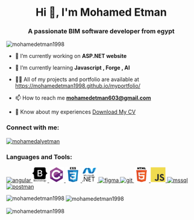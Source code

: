 <h1 align="center">Hi 👋, I'm Mohamed Etman</h1>
<h3 align="center">A passionate BIM software developer from egypt</h3>

<p align="left"> <img src="https://komarev.com/ghpvc/?username=mohamedetman1998&label=Profile%20views&color=0e75b6&style=flat" alt="mohamedetman1998" /> </p>

- 🔭 I’m currently working on **ASP.NET website**

- 🌱 I’m currently learning **Javascript , Forge , AI**

- 👨‍💻 All of my projects and portfolio are available at https://mohamedetman1998.github.io/myportfolio/

- 📫 How to reach me **mohamedetman603@gmail.com**

- 📄 Know about my experiences [Download My CV](https://media.licdn.com/dms/document/media/D4D2DAQG7X8tdx6Fnfw/profile-treasury-document-pdf-analyzed/0/1694593551240?e=1695254400&v=beta&t=ILnU7aN3wDh_4tS-fRBVptMAZa0B7XvOGsDgOXm_Iqk)

<h3 align="left">Connect with me:</h3>
<p align="left">
<a href="https://linkedin.com/in/mohamedalyetman" target="blank"><img align="center" src="https://raw.githubusercontent.com/rahuldkjain/github-profile-readme-generator/master/src/images/icons/Social/linked-in-alt.svg" alt="mohamedalyetman" height="30" width="40" /></a>
</p>

<h3 align="left">Languages and Tools:</h3>
<p align="left"> <a href="https://angular.io" target="_blank" rel="noreferrer"> <img src="https://angular.io/assets/images/logos/angular/angular.svg" alt="angular" width="40" height="40"/> </a> <a href="https://getbootstrap.com" target="_blank" rel="noreferrer"> <img src="https://raw.githubusercontent.com/devicons/devicon/master/icons/bootstrap/bootstrap-plain-wordmark.svg" alt="bootstrap" width="40" height="40"/> </a> <a href="https://www.w3schools.com/cs/" target="_blank" rel="noreferrer"> <img src="https://raw.githubusercontent.com/devicons/devicon/master/icons/csharp/csharp-original.svg" alt="csharp" width="40" height="40"/> </a> <a href="https://www.w3schools.com/css/" target="_blank" rel="noreferrer"> <img src="https://raw.githubusercontent.com/devicons/devicon/master/icons/css3/css3-original-wordmark.svg" alt="css3" width="40" height="40"/> </a> <a href="https://dotnet.microsoft.com/" target="_blank" rel="noreferrer"> <img src="https://raw.githubusercontent.com/devicons/devicon/master/icons/dot-net/dot-net-original-wordmark.svg" alt="dotnet" width="40" height="40"/> </a> <a href="https://www.figma.com/" target="_blank" rel="noreferrer"> <img src="https://www.vectorlogo.zone/logos/figma/figma-icon.svg" alt="figma" width="40" height="40"/> </a> <a href="https://git-scm.com/" target="_blank" rel="noreferrer"> <img src="https://www.vectorlogo.zone/logos/git-scm/git-scm-icon.svg" alt="git" width="40" height="40"/> </a> <a href="https://www.w3.org/html/" target="_blank" rel="noreferrer"> <img src="https://raw.githubusercontent.com/devicons/devicon/master/icons/html5/html5-original-wordmark.svg" alt="html5" width="40" height="40"/> </a> <a href="https://developer.mozilla.org/en-US/docs/Web/JavaScript" target="_blank" rel="noreferrer"> <img src="https://raw.githubusercontent.com/devicons/devicon/master/icons/javascript/javascript-original.svg" alt="javascript" width="40" height="40"/> </a> <a href="https://www.microsoft.com/en-us/sql-server" target="_blank" rel="noreferrer"> <img src="https://www.svgrepo.com/show/303229/microsoft-sql-server-logo.svg" alt="mssql" width="40" height="40"/> </a> <a href="https://postman.com" target="_blank" rel="noreferrer"> <img src="https://www.vectorlogo.zone/logos/getpostman/getpostman-icon.svg" alt="postman" width="40" height="40"/> </a> </p>

<p><img align="left" src="https://github-readme-stats.vercel.app/api/top-langs?username=mohamedetman1998&show_icons=true&locale=en&layout=compact" alt="mohamedetman1998" /></p>

<p>&nbsp;<img align="center" src="https://github-readme-stats.vercel.app/api?username=mohamedetman1998&show_icons=true&locale=en" alt="mohamedetman1998" /></p>

<p><img align="center" src="https://github-readme-streak-stats.herokuapp.com/?user=mohamedetman1998&" alt="mohamedetman1998" /></p>
